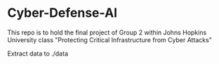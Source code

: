 # Cyber-Defense-AI
This repo is to hold the final project of Group 2 within Johns Hopkins University class "Protecting Critical Infrastructure from Cyber Attacks"

Extract data to ./data